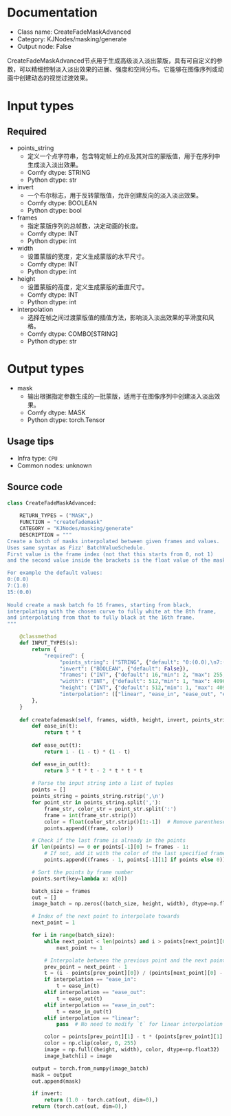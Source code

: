 
# Documentation
- Class name: CreateFadeMaskAdvanced
- Category: KJNodes/masking/generate
- Output node: False

CreateFadeMaskAdvanced节点用于生成高级淡入淡出蒙版，具有可自定义的参数，可以精细控制淡入淡出效果的进展、强度和空间分布。它能够在图像序列或动画中创建动态的视觉过渡效果。

# Input types
## Required
- points_string
    - 定义一个点字符串，包含特定帧上的点及其对应的蒙版值，用于在序列中生成淡入淡出效果。
    - Comfy dtype: STRING
    - Python dtype: str
- invert
    - 一个布尔标志，用于反转蒙版值，允许创建反向的淡入淡出效果。
    - Comfy dtype: BOOLEAN
    - Python dtype: bool
- frames
    - 指定蒙版序列的总帧数，决定动画的长度。
    - Comfy dtype: INT
    - Python dtype: int
- width
    - 设置蒙版的宽度，定义生成蒙版的水平尺寸。
    - Comfy dtype: INT
    - Python dtype: int
- height
    - 设置蒙版的高度，定义生成蒙版的垂直尺寸。
    - Comfy dtype: INT
    - Python dtype: int
- interpolation
    - 选择在帧之间过渡蒙版值的插值方法，影响淡入淡出效果的平滑度和风格。
    - Comfy dtype: COMBO[STRING]
    - Python dtype: str

# Output types
- mask
    - 输出根据指定参数生成的一批蒙版，适用于在图像序列中创建淡入淡出效果。
    - Comfy dtype: MASK
    - Python dtype: torch.Tensor


## Usage tips
- Infra type: `CPU`
- Common nodes: unknown


## Source code
```python
class CreateFadeMaskAdvanced:
    
    RETURN_TYPES = ("MASK",)
    FUNCTION = "createfademask"
    CATEGORY = "KJNodes/masking/generate"
    DESCRIPTION = """
Create a batch of masks interpolated between given frames and values. 
Uses same syntax as Fizz' BatchValueSchedule.
First value is the frame index (not that this starts from 0, not 1) 
and the second value inside the brackets is the float value of the mask in range 0.0 - 1.0  

For example the default values:  
0:(0.0)  
7:(1.0)  
15:(0.0)  
  
Would create a mask batch fo 16 frames, starting from black, 
interpolating with the chosen curve to fully white at the 8th frame, 
and interpolating from that to fully black at the 16th frame.
"""

    @classmethod
    def INPUT_TYPES(s):
        return {
            "required": {
                 "points_string": ("STRING", {"default": "0:(0.0),\n7:(1.0),\n15:(0.0)\n", "multiline": True}),
                 "invert": ("BOOLEAN", {"default": False}),
                 "frames": ("INT", {"default": 16,"min": 2, "max": 255, "step": 1}),
                 "width": ("INT", {"default": 512,"min": 1, "max": 4096, "step": 1}),
                 "height": ("INT", {"default": 512,"min": 1, "max": 4096, "step": 1}),
                 "interpolation": (["linear", "ease_in", "ease_out", "ease_in_out"],),
        },
    } 
    
    def createfademask(self, frames, width, height, invert, points_string, interpolation):
        def ease_in(t):
            return t * t
        
        def ease_out(t):
            return 1 - (1 - t) * (1 - t)

        def ease_in_out(t):
            return 3 * t * t - 2 * t * t * t
        
        # Parse the input string into a list of tuples
        points = []
        points_string = points_string.rstrip(',\n')
        for point_str in points_string.split(','):
            frame_str, color_str = point_str.split(':')
            frame = int(frame_str.strip())
            color = float(color_str.strip()[1:-1])  # Remove parentheses around color
            points.append((frame, color))

        # Check if the last frame is already in the points
        if len(points) == 0 or points[-1][0] != frames - 1:
            # If not, add it with the color of the last specified frame
            points.append((frames - 1, points[-1][1] if points else 0))

        # Sort the points by frame number
        points.sort(key=lambda x: x[0])

        batch_size = frames
        out = []
        image_batch = np.zeros((batch_size, height, width), dtype=np.float32)

        # Index of the next point to interpolate towards
        next_point = 1

        for i in range(batch_size):
            while next_point < len(points) and i > points[next_point][0]:
                next_point += 1

            # Interpolate between the previous point and the next point
            prev_point = next_point - 1
            t = (i - points[prev_point][0]) / (points[next_point][0] - points[prev_point][0])
            if interpolation == "ease_in":
                t = ease_in(t)
            elif interpolation == "ease_out":
                t = ease_out(t)
            elif interpolation == "ease_in_out":
                t = ease_in_out(t)
            elif interpolation == "linear":
                pass  # No need to modify `t` for linear interpolation

            color = points[prev_point][1] - t * (points[prev_point][1] - points[next_point][1])
            color = np.clip(color, 0, 255)
            image = np.full((height, width), color, dtype=np.float32)
            image_batch[i] = image

        output = torch.from_numpy(image_batch)
        mask = output
        out.append(mask)

        if invert:
            return (1.0 - torch.cat(out, dim=0),)
        return (torch.cat(out, dim=0),)

```
